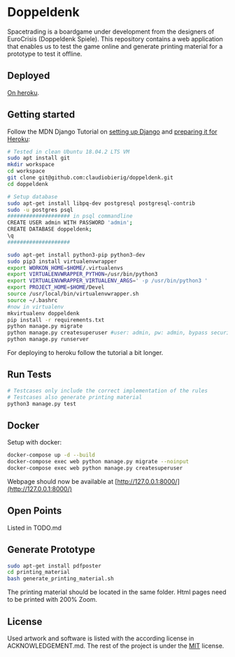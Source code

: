# Doppeldenk

Spacetrading is a boardgame under development from the designers of EuroCrisis (Doppeldenk Spiele). This repository contains a web application that enables us to test the game online and generate printing material for a prototype to test it offline.

## Deployed

[On heroku](https://whispering-hollows-23926.herokuapp.com/).

## Getting started

Follow the MDN Django Tutorial on [setting up Django](https://developer.mozilla.org/en-US/docs/Learn/Server-side/Django/development_environment) and [preparing it for Heroku](https://developer.mozilla.org/en-US/docs/Learn/Server-side/Django/Deployment#Update_the_app_for_Heroku):

~~~bash
# Tested in clean Ubuntu 18.04.2 LTS VM
sudo apt install git
mkdir workspace
cd workspace
git clone git@github.com:claudiobierig/doppeldenk.git
cd doppeldenk

# Setup database
sudo apt-get install libpq-dev postgresql postgresql-contrib
sudo -u postgres psql
#################### in psql commandline
CREATE USER admin WITH PASSWORD 'admin';
CREATE DATABASE doppeldenk;
\q
####################

sudo apt-get install python3-pip python3-dev
sudo pip3 install virtualenvwrapper
export WORKON_HOME=$HOME/.virtualenvs
export VIRTUALENVWRAPPER_PYTHON=/usr/bin/python3
export VIRTUALENVWRAPPER_VIRTUALENV_ARGS=' -p /usr/bin/python3 '
export PROJECT_HOME=$HOME/Devel
source /usr/local/bin/virtualenvwrapper.sh
source ~/.bashrc
#now in virtualenv
mkvirtualenv doppeldenk
pip install -r requirements.txt
python manage.py migrate
python manage.py createsuperuser #user: admin, pw: admin, bypass security for local setup
python manage.py runserver
~~~

For deploying to heroku follow the tutorial a bit longer.

## Run Tests

~~~bash
# Testcases only include the correct implementation of the rules
# Testcases also generate printing material
python3 manage.py test
~~~

## Docker

Setup with docker:

~~~bash
docker-compose up -d --build
docker-compose exec web python manage.py migrate --noinput
docker-compose exec web python manage.py createsuperuser
~~~

Webpage should now be available at [http://127.0.0.1:8000/](http://127.0.0.1:8000/)

## Open Points

Listed in TODO.md

## Generate Prototype

~~~bash
sudo apt-get install pdfposter
cd printing_material
bash generate_printing_material.sh
~~~

The printing material should be located in the same folder. Html pages need to be printed with 200% Zoom.

## License

Used artwork and software is listed with the according license in ACKNOWLEDGEMENT.md. The rest of the project is under the [MIT](https://opensource.org/licenses/MIT) license.

